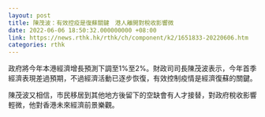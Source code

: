 ```yaml
---
layout: post
title: 陳茂波：有效控疫是復蘇關鍵　港人離開對稅收影響微
date: 2022-06-06 18:50:32.000000000 +08:00
link: https://news.rthk.hk/rthk/ch/component/k2/1651833-20220606.htm
categories: rthk
---
```


政府將今年本港經濟增長預測下調至1%至2%。財政司司長陳茂波表示，今年首季經濟表現差過預期，不過經濟活動已逐步恢復，有效控制疫情是經濟復蘇的關鍵。

陳茂波又相信，市民移居到其他地方後留下的空缺會有人才接替，對政府稅收影響輕微，他對香港未來經濟前景樂觀。
